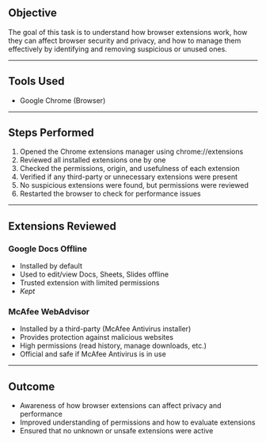 ## Objective
The goal of this task is to understand how browser extensions work, how they can affect browser security and privacy, and how to manage them effectively by identifying and removing suspicious or unused ones.

---

## Tools Used
- Google Chrome (Browser)

---

## Steps Performed

1. Opened the Chrome extensions manager using chrome://extensions
2. Reviewed all installed extensions one by one
3. Checked the permissions, origin, and usefulness of each extension
4. Verified if any third-party or unnecessary extensions were present
5. No suspicious extensions were found, but permissions were reviewed
6. Restarted the browser to check for performance issues

---

## Extensions Reviewed

### Google Docs Offline
- Installed by default
- Used to edit/view Docs, Sheets, Slides offline
- Trusted extension with limited permissions
- *Kept*

### McAfee WebAdvisor
- Installed by a third-party (McAfee Antivirus installer)
- Provides protection against malicious websites
- High permissions (read history, manage downloads, etc.)
- Official and safe if McAfee Antivirus is in use

---

## Outcome
- Awareness of how browser extensions can affect privacy and performance
- Improved understanding of permissions and how to evaluate extensions
- Ensured that no unknown or unsafe extensions were active
